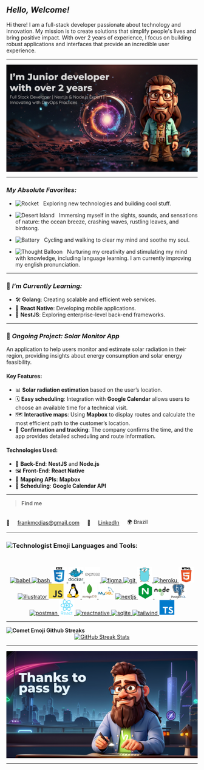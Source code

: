 ## **_Hello, Welcome!_**  

Hi there! I am a full-stack developer passionate about technology and innovation. My mission is to create solutions that simplify people's lives and bring positive impact. With over 2 years of experience, I focus on building robust applications and interfaces that provide an incredible user experience.

---

<img align="center" width="auto" src="./github/IMG_Git_README.png">

---

### _My Absolute Favorites:_

- <img src="https://raw.githubusercontent.com/Tarikul-Islam-Anik/Animated-Fluent-Emojis/master/Emojis/Travel%20and%20places/Rocket.png" alt="Rocket" width="25" height="25" /> &nbsp; Exploring new technologies and building cool stuff.  

- <img src="https://raw.githubusercontent.com/Tarikul-Islam-Anik/Animated-Fluent-Emojis/master/Emojis/Travel%20and%20places/Desert%20Island.png" alt="Desert Island" width="25" height="25" /> &nbsp; Immersing myself in the sights, sounds, and sensations of nature: the ocean breeze, crashing waves, rustling leaves, and birdsong.  

- <img src="https://raw.githubusercontent.com/Tarikul-Islam-Anik/Animated-Fluent-Emojis/master/Emojis/Objects/Battery.png" alt="Battery" width="25" height="25" /> &nbsp; Cycling and walking to clear my mind and soothe my soul.  

- <img src="https://raw.githubusercontent.com/Tarikul-Islam-Anik/Animated-Fluent-Emojis/master/Emojis/Smilies/Thought%20Balloon.png" alt="Thought Balloon" width="25" height="25" /> &nbsp; Nurturing my creativity and stimulating my mind with knowledge, including language learning. I am currently improving my english pronunciation. 

---

### 🌱 **_I’m Currently Learning:_**  
- 🛠️ **Golang**: Creating scalable and efficient web services.  
- 📱 **React Native**: Developing mobile applications.  
- 🚀 **NestJS**: Exploring enterprise-level back-end frameworks.  

---

### 🌟 **_Ongoing Project: Solar Monitor App_**  
An application to help users monitor and estimate solar radiation in their region, providing insights about energy consumption and solar energy feasibility.  

#### **Key Features:**  
- 📊 **Solar radiation estimation** based on the user’s location.  
- 🗓️ **Easy scheduling**: Integration with **Google Calendar** allows users to choose an available time for a technical visit.  
- 🗺️ **Interactive maps**: Using **Mapbox** to display routes and calculate the most efficient path to the customer’s location.  
- 🤝 **Confirmation and tracking**: The company confirms the time, and the app provides detailed scheduling and route information.  

#### **Technologies Used:**  
- 🔗 **Back-End**: **NestJS** and **Node.js**  
- 🖼️ **Front-End**: **React Native**  
- 📡 **Mapping APIs**: **Mapbox**  
- 📅 **Scheduling**: **Google Calendar API**  

---

> **Find me**
<br>
<div style="display: flex; justify-content: left; align-items: center; gap: 20px;">
  📧 <a href="mailto:frankmcdias@gmail.com">frankmcdias@gmail.com</a>  
  🔗 <a href="https://www.linkedin.com/in/franklin-md/">LinkedIn</a>  
  🌍 Brazil  
</div>  

---

### <img src="https://raw.githubusercontent.com/Tarikul-Islam-Anik/Animated-Fluent-Emojis/master/Emojis/People%20with%20professions/Man%20Technologist%20Light%20Skin%20Tone.png" alt="Technologist Emoji" width="25" height="25" /> Languages and Tools:  
<!-- <details> -->


  <br />
  <p align="center"> <a href="https://babeljs.io/" target="_blank" rel="noreferrer"> <img src="https://www.vectorlogo.zone/logos/babeljs/babeljs-icon.svg" alt="babel" width="40" height="40"/> </a> <a href="https://www.gnu.org/software/bash/" target="_blank" rel="noreferrer"> <img src="https://www.vectorlogo.zone/logos/gnu_bash/gnu_bash-icon.svg" alt="bash" width="40" height="40"/> </a> <a href="https://www.w3schools.com/css/" target="_blank" rel="noreferrer"> <img src="https://raw.githubusercontent.com/devicons/devicon/master/icons/css3/css3-original-wordmark.svg" alt="css3" width="40" height="40"/> </a> <a href="https://www.docker.com/" target="_blank" rel="noreferrer"> <img src="https://raw.githubusercontent.com/devicons/devicon/master/icons/docker/docker-original-wordmark.svg" alt="docker" width="40" height="40"/> </a> <a href="https://expressjs.com" target="_blank" rel="noreferrer"> <img src="https://raw.githubusercontent.com/devicons/devicon/master/icons/express/express-original-wordmark.svg" alt="express" width="40" height="40"/> </a> <a href="https://www.figma.com/" target="_blank" rel="noreferrer"> <img src="https://www.vectorlogo.zone/logos/figma/figma-icon.svg" alt="figma" width="40" height="40"/> </a> <a href="https://git-scm.com/" target="_blank" rel="noreferrer"> <img src="https://www.vectorlogo.zone/logos/git-scm/git-scm-icon.svg" alt="git" width="40" height="40"/> </a> <a href="https://golang.org" target="_blank" rel="noreferrer"> <img src="https://raw.githubusercontent.com/devicons/devicon/master/icons/go/go-original.svg" alt="go" width="40" height="40"/> </a> <a href="https://heroku.com" target="_blank" rel="noreferrer"> <img src="https://www.vectorlogo.zone/logos/heroku/heroku-icon.svg" alt="heroku" width="40" height="40"/> </a> <a href="https://www.w3.org/html/" target="_blank" rel="noreferrer"> <img src="https://raw.githubusercontent.com/devicons/devicon/master/icons/html5/html5-original-wordmark.svg" alt="html5" width="40" height="40"/> </a> <a href="https://www.adobe.com/in/products/illustrator.html" target="_blank" rel="noreferrer"> <img src="https://www.vectorlogo.zone/logos/adobe_illustrator/adobe_illustrator-icon.svg" alt="illustrator" width="40" height="40"/> </a> <a href="https://developer.mozilla.org/en-US/docs/Web/JavaScript" target="_blank" rel="noreferrer"> <img src="https://raw.githubusercontent.com/devicons/devicon/master/icons/javascript/javascript-original.svg" alt="javascript" width="40" height="40"/> </a> <a href="https://www.linux.org/" target="_blank" rel="noreferrer"> <img src="https://raw.githubusercontent.com/devicons/devicon/master/icons/linux/linux-original.svg" alt="linux" width="40" height="40"/> </a> <a href="https://www.mongodb.com/" target="_blank" rel="noreferrer"> <img src="https://raw.githubusercontent.com/devicons/devicon/master/icons/mongodb/mongodb-original-wordmark.svg" alt="mongodb" width="40" height="40"/> </a> <a href="https://www.mysql.com/" target="_blank" rel="noreferrer"> <img src="https://raw.githubusercontent.com/devicons/devicon/master/icons/mysql/mysql-original-wordmark.svg" alt="mysql" width="40" height="40"/></a> <a href="https://nextjs.org/" target="_blank" rel="noreferrer"> <img src="https://cdn.worldvectorlogo.com/logos/nextjs-2.svg" alt="nextjs" width="40" height="40"/> </a> <a href="https://www.nginx.com" target="_blank" rel="noreferrer"> <img src="https://raw.githubusercontent.com/devicons/devicon/master/icons/nginx/nginx-original.svg" alt="nginx" width="40" height="40"/> </a> <a href="https://nodejs.org" target="_blank" rel="noreferrer"> <img src="https://raw.githubusercontent.com/devicons/devicon/master/icons/nodejs/nodejs-original-wordmark.svg" alt="nodejs" width="40" height="40"/> </a> <a href="https://www.postgresql.org" target="_blank" rel="noreferrer"> <img src="https://raw.githubusercontent.com/devicons/devicon/master/icons/postgresql/postgresql-original-wordmark.svg" alt="postgresql" width="40" height="40"/> </a> <a href="https://postman.com" target="_blank" rel="noreferrer"> <img src="https://www.vectorlogo.zone/logos/getpostman/getpostman-icon.svg" alt="postman" width="40" height="40"/> </a> <a href="https://reactjs.org/" target="_blank" rel="noreferrer"> <img src="https://raw.githubusercontent.com/devicons/devicon/master/icons/react/react-original-wordmark.svg" alt="react" width="40" height="40"/> </a> <a href="https://reactnative.dev/" target="_blank" rel="noreferrer"> <img src="https://reactnative.dev/img/header_logo.svg" alt="reactnative" width="40" height="40"/> </a> <a href="https://www.sqlite.org/" target="_blank" rel="noreferrer"> <img src="https://www.vectorlogo.zone/logos/sqlite/sqlite-icon.svg" alt="sqlite" width="40" height="40"/> </a> <a href="https://tailwindcss.com/" target="_blank" rel="noreferrer"> <img src="https://www.vectorlogo.zone/logos/tailwindcss/tailwindcss-icon.svg" alt="tailwind" width="40" height="40"/> </a> <a href="https://www.typescriptlang.org/" target="_blank" rel="noreferrer"> <img src="https://raw.githubusercontent.com/devicons/devicon/master/icons/typescript/typescript-original.svg" alt="typescript" width="40" height="40"/> </a> </p>
<!-- </details>   -->

---

<!-- <details> -->
  <summary><b><img src="https://raw.githubusercontent.com/Tarikul-Islam-Anik/Animated-Fluent-Emojis/master/Emojis/Travel%20and%20places/Comet.png" alt="Comet Emoji" width="25" height="25" /> Github Streaks</b></summary>

  <div align="center">
    <a href="https://git.io/streak-stats">
      <img src="https://streak-stats.demolab.com?user=Frankdias92&background=EB545400&border=DDDDDD00&stroke=DDDDDD&dates=DDDDDD&currStreakNum=EEEEEE&sideLabels=AAAAAA&currStreakLabel=FFB02E&sideNums=DDDDDD" alt="GitHub Streak Stats">
    </a>
  </div>
<!-- </details> -->


---

<img align="center" width="auto" src="./github/thanks.png">

---
